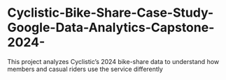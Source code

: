 # Cyclistic-Bike-Share-Case-Study-Google-Data-Analytics-Capstone-2024-
This project analyzes Cyclistic’s 2024 bike-share data to understand how members and casual riders use the service differently
